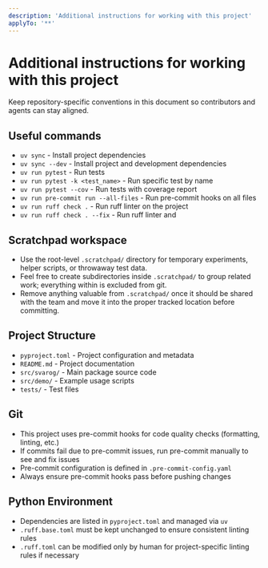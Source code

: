 ```yaml
---
description: 'Additional instructions for working with this project'
applyTo: '**'
---
```


# Additional instructions for working with this project

Keep repository-specific conventions in this document so contributors and agents can stay aligned.

## Useful commands

- `uv sync` - Install project dependencies
- `uv sync --dev` - Install project and development dependencies
- `uv run pytest` - Run tests
- `uv run pytest -k <test_name>` - Run specific test by name
- `uv run pytest --cov` - Run tests with coverage report
- `uv run pre-commit run --all-files` - Run pre-commit hooks on all files
- `uv run ruff check .` - Run ruff linter on the project
- `uv run ruff check . --fix` - Run ruff linter and

## Scratchpad workspace

- Use the root-level `.scratchpad/` directory for temporary experiments, helper scripts, or throwaway test data.
- Feel free to create subdirectories inside `.scratchpad/` to group related work; everything within is excluded from git.
- Remove anything valuable from `.scratchpad/` once it should be shared with the team and move it into the proper tracked location before committing.

## Project Structure

- `pyproject.toml` - Project configuration and metadata
- `README.md` - Project documentation
- `src/svarog/` - Main package source code
- `src/demo/` - Example usage scripts
- `tests/` - Test files

## Git

- This project uses pre-commit hooks for code quality checks (formatting, linting, etc.)
- If commits fail due to pre-commit issues, run pre-commit manually to see and fix issues
- Pre-commit configuration is defined in `.pre-commit-config.yaml`
- Always ensure pre-commit hooks pass before pushing changes

## Python Environment

- Dependencies are listed in `pyproject.toml` and managed via `uv`
- `.ruff.base.toml` must be kept unchanged to ensure consistent linting rules
- `.ruff.toml` can be modified only by human for project-specific linting rules if necessary
